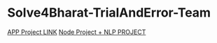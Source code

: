 # Solve4Bharat-TrialAndError-Team

[APP Project LINK](https://github.com/rajvaya/Solve4Bharat)
[Node Project + NLP PROJECT](https://github.com/jishant07/vaani-solve4bharat)
